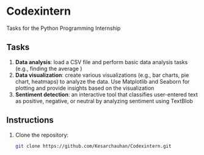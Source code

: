 # Codexintern
Tasks for the Python Programming Internship

## Tasks
1. **Data analysis**: load a CSV file and perform basic data analysis
tasks (e.g., finding the average )
2. **Data visualization**: create various visualizations (e.g., bar charts,  pie chart, heatmaps) to analyze the data. Use Matplotlib and
Seaborn for plotting and provide insights based on the visualization
3. **Sentiment detection**: an interactive tool that classifies user-entered text as positive, negative, or neutral by analyzing sentiment using TextBlob

## Instructions
1. Clone the repository:
   ```bash
   git clone https://github.com/Kesarchauhan/Codexintern.git
